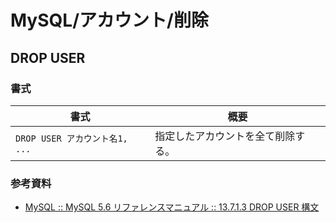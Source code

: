 # MySQL/アカウント/削除

## DROP USER

### 書式

| 書式                           | 概要                               |
| ------------------------------ | ---------------------------------- |
| `DROP USER アカウント名1, ...` | 指定したアカウントを全て削除する。 |

### 参考資料

- [MySQL :: MySQL 5.6 リファレンスマニュアル :: 13.7.1.3 DROP USER 構文](https://dev.mysql.com/doc/refman/5.6/ja/drop-user.html)
